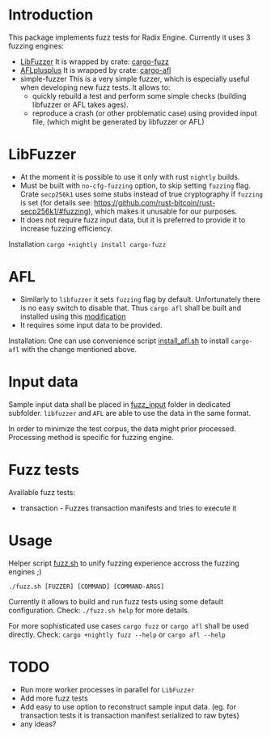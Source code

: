 # Introduction

This package implements fuzz tests for Radix Engine.
Currently it uses 3 fuzzing engines:
* [LibFuzzer](https://llvm.org/docs/LibFuzzer.html)
  It is wrapped by crate: [cargo-fuzz](https://docs.rs/crate/cargo-fuzz/0.11.2)
* [AFLplusplus](https://aflplus.plus/)
  It is wrapped by crate: [cargo-afl](https://docs.rs/afl/0.12.14/afl)
* simple-fuzzer
  This is a very simple fuzzer, which is especially useful when developing new fuzz tests.
  It allows to:
  - quickly rebuild a test and perform some simple checks (building libfuzzer or AFL takes ages).
  - reproduce a crash (or other problematic case) using provided input file,
    (which might be generated by libfuzzer or AFL)

# LibFuzzer
* At the moment it is possible to use it only with rust `nightly` builds.
* Must be built with `no-cfg-fuzzing` option, to skip setting `fuzzing` flag.
  Crate `secp256k1` uses some stubs instead of true cryptography if `fuzzing` is set
  (for details see: https://github.com/rust-bitcoin/rust-secp256k1/#fuzzing), which makes it unusable
  for our purposes.
* It does not require fuzz input data, but it is preferred to provide it to increase fuzzing efficiency.

Installation
`cargo +nightly install cargo-fuzz`

# AFL
* Similarly to `libfuzzer` it sets `fuzzing` flag by default. Unfortunately there is no easy switch to disable that.
  Thus `cargo afl` shall be built and installed using this [modification](https://github.com/lrubasze/afl.rs/commit/16c25fd74aec105c1b75c1b046e8dfd6b6fd3175)
* It requires some input data to be provided.

Installation:
One can use convenience script [install_afl.sh](./install_afl.sh) to install `cargo-afl` with the change mentioned above.

# Input data
Sample input data shall be placed in [fuzz_input](./fuzz_input) folder in dedicated subfolder.
`libfuzzer` and `AFL` are able to use the data in the same format.

In order to minimize the test corpus, the data might prior processed.
Processing method is specific for fuzzing engine.

# Fuzz tests
Available fuzz tests:
* transaction - Fuzzes transaction manifests and tries to execute it

# Usage

Helper script [fuzz.sh](./fuzz.sh) to unify fuzzing experience accross the fuzzing engines ;)

`./fuzz.sh [FUZZER] [COMMAND] [COMMAND-ARGS]`

Currently it allows to build and run fuzz tests using some default configuration.
Check: `./fuzz.sh help` for more details.

For more sophisticated use cases `cargo fuzz` or `cargo afl` shall be used directly.
Check:
`cargo +nightly fuzz --help`
or
`cargo afl --help`

# TODO

- Run more worker processes in parallel for `LibFuzzer`
- Add more fuzz tests
- Add easy to use option to reconstruct sample input data.
  (eg. for transaction tests it is transaction manifest serialized to raw bytes)
- any ideas?
